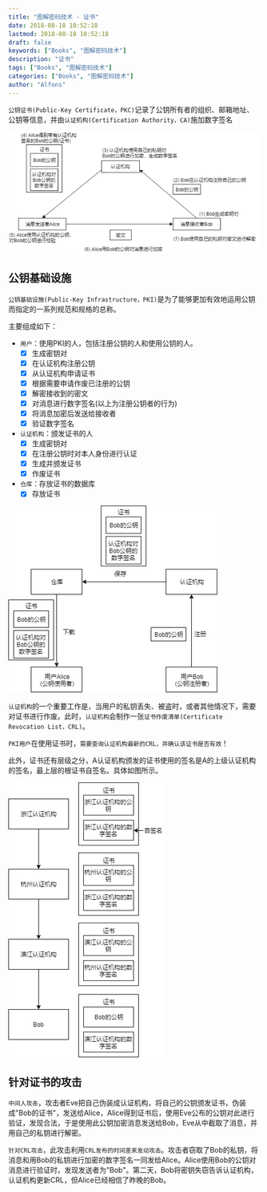 ```yaml
---
title: "图解密码技术 - 证书"
date: 2018-08-18 10:52:18
lastmod: 2018-08-18 10:52:18
draft: false
keywords: ["Books", "图解密码技术"]
description: "证书"
tags: ["Books", "图解密码技术"]
categories: ["Books", "图解密码技术"]
author: "Alfons"
---
```


`公钥证书(Public-Key Certificate，PKC)`记录了公钥所有者的组织、邮箱地址、公钥等信息，并由`认证机构(Certification Authority，CA)`施加数字签名

![10-Produce-CA](/images/Books/ProfessionBooks/图解密码技术/10-Produce-CA.png)

<!--more-->

## 公钥基础设施

`公钥基础设施(Public-Key Infrastructure，PKI)`是为了能够更加有效地运用公钥而指定的一系列规范和规格的总称。

主要组成如下：

- `用户`：使用PKI的人，包括注册公钥的人和使用公钥的人。
  - [x] 生成密钥对
  - [x] 在认证机构注册公钥
  - [x] 从认证机构申请证书
  - [x] 根据需要申请作废已注册的公钥
  - [x] 解密接收到的密文
  - [x] 对消息进行数字签名(以上为注册公钥者的行为)
  - [x] 将消息加密后发送给接收者
  - [x] 验证数字签名
- `认证机构`：颁发证书的人
  - [x] 生成密钥对
  - [x] 在注册公钥时对本人身份进行认证
  - [x] 生成并颁发证书
  - [x] 作废证书
- `仓库`：存放证书的数据库
  - [x] 存放证书

![10-PKI](/images/Books/ProfessionBooks/图解密码技术/10-PKI.png)

`认证机构`的一个重要工作是，当用户的私钥丢失、被盗时，或者其他情况下，需要对证书进行作废。此时，`认证机构`会制作一张`证书作废清单(Certificate Revocation List，CRL)`。

`PKI用户`在使用证书时，`需要查询认证机构最新的CRL，并确认该证书是否有效`！

此外，证书还有层级之分，A认证机构颁发的证书使用的签名是A的上级认证机构的签名，最上层的根证书自签名。具体如图所示。

![10-CA-Level](/images/Books/ProfessionBooks/图解密码技术/10-CA-Level.png)

## 针对证书的攻击

`中间人攻击`，攻击者Eve把自己伪装成认证机构，将自己的公钥颁发证书，伪装成"Bob的证书"，发送给Alice，Alice得到证书后，使用Eve公布的公钥对此进行验证，发现合法，于是使用此公钥加密消息发送给Bob，Eve从中截取了消息，并用自己的私钥进行解密。

`针对CRL攻击`，此攻击利用`CRL发布的时间差来发动攻击`。攻击者窃取了Bob的私钥，将消息和用Bob的私钥进行加密的数字签名一同发给Alice。Alice使用Bob的公钥对消息进行验证时，发现发送者为"Bob"。第二天，Bob将密钥失窃告诉认证机构，认证机构更新CRL，但Alice已经相信了昨晚的Bob。